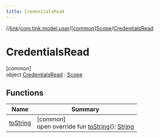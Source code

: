 ```yaml
---
title: CredentialsRead
---
```

//[link](../../../../index.html)/[com.tink.model.user](../../index.html)/[[common]Scope](../index.html)/[CredentialsRead](index.html)



# CredentialsRead



[common]\
object [CredentialsRead](index.html) : [Scope](../index.html)



## Functions


| Name | Summary |
|---|---|
| [toString](../to-string.html) | [common]<br>open override fun [toString](../to-string.html)(): [String](https://kotlinlang.org/api/latest/jvm/stdlib/kotlin/-string/index.html) |

